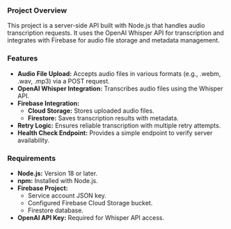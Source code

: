 ### **Project Overview** 
This project is a server-side API built with Node.js that handles audio transcription requests. It uses the OpenAI Whisper API for transcription and integrates with Firebase for audio file storage and metadata management.
### Features
* **Audio File Upload:** Accepts audio files in various formats (e.g., .webm, .wav, .mp3) via a POST request.
* **OpenAI Whisper Integration:** Transcribes audio files using the Whisper API.
* **Firebase Integration:**
    * **Cloud Storage:** Stores uploaded audio files.
    * **Firestore:** Saves transcription results with metadata.
* **Retry Logic:** Ensures reliable transcription with multiple retry attempts.
* **Health Check Endpoint:** Provides a simple endpoint to verify server availability.
### Requirements
* **Node.js:** Version 18 or later.
* **npm:** Installed with Node.js.
* **Firebase Project:**
    * Service account JSON key.
    * Configured Firebase Cloud Storage bucket.
    * Firestore database.
* **OpenAI API Key:** Required for Whisper API access.
 
